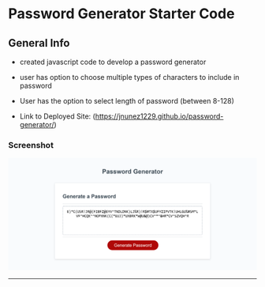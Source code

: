 # Password Generator Starter Code
## General Info

*   created javascript code to develop a password generator 

*   user has option to choose multiple types of characters to include in password

*   User has the option to select length of password (between 8-128)

*   Link to Deployed Site: (https://jnunez1229.github.io/password-generator/)
 
### Screenshot

![Screenshot of website after adding JS code](Develop/screencapture-jnunez1229-github-io-password-generator-2020-12-19-12_55_20.png)

---


